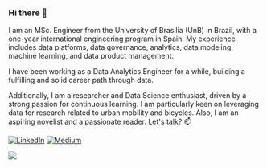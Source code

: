 ### Hi there 👋
I am an MSc. Engineer from the University of Brasilia (UnB) in Brazil, with a one-year international engineering program in Spain. My experience includes data platforms, data governance, analytics, data modeling, machine learning, and data product management.

I have been working as a Data Analytics Engineer for a while, building a fulfilling and solid career path through data.

Additionally, I am a researcher and Data Science enthusiast, driven by a strong passion for continuous learning. I am particularly keen on leveraging data for research related to urban mobility and bicycles. Also, I am an aspiring novelist and a passionate reader. 
Let's talk?   📫


[![LinkedIn](https://img.shields.io/badge/linkedin-%230077B5.svg?style=for-the-badge&logo=linkedin&logoColor=white)](https://www.linkedin.com/in/marcelmello/)
[![Medium](https://img.shields.io/badge/Medium-12100E?style=for-the-badge&logo=medium&logoColor=white)](https://medium.com/@marcellmello)



[![](https://visitcount.itsvg.in/api?id=marcellmello&label=Profile%20Views&color=1&icon=2&pretty=false)](https://visitcount.itsvg.in)
